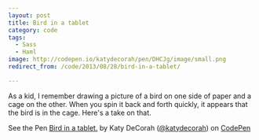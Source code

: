 ```yaml
---
layout: post
title: Bird in a tablet
category: code
tags:
  - Sass
  - Haml
image: http://codepen.io/katydecorah/pen/DHCJg/image/small.png
redirect_from: /code/2013/08/28/bird-in-a-tablet/

---
```



As a kid, I remember drawing a picture of a bird on one side of paper and a cage on the other. When you spin it back and forth quickly, it appears that the bird is in the cage. Here's a take on that.

<p data-height="500" data-theme-id="97" data-slug-hash="DHCJg" data-user="katydecorah" data-default-tab="result" class='codepen'>See the Pen <a href='http://codepen.io/katydecorah/pen/DHCJg'>Bird in a tablet.</a> by Katy DeCorah (<a href='http://codepen.io/katydecorah'>@katydecorah</a>) on <a href='http://codepen.io'>CodePen</a></p>
